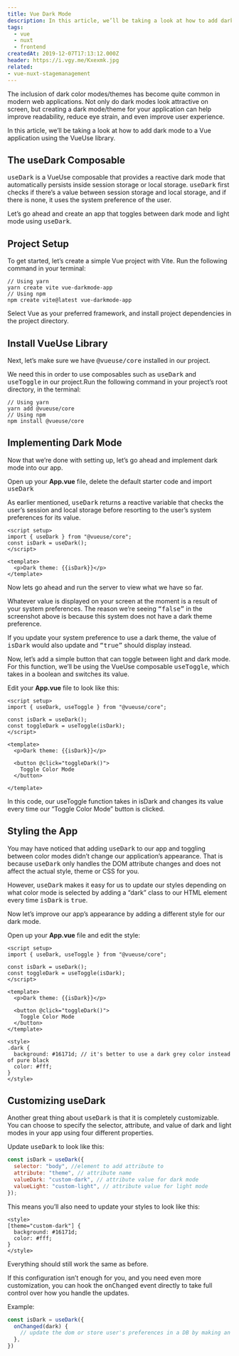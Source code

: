 ```yaml
---
title: Vue Dark Mode
description: In this article, we’ll be taking a look at how to add dark mode to a Vue application using the VueUse library.
tags:
  - vue
  - nuxt
  - frontend
createdAt: 2019-12-07T17:13:12.000Z
header: https://i.vgy.me/Kxexmk.jpg
related:
- vue-nuxt-stagemanagement
---
```


The inclusion of dark color modes/themes has become quite common in modern web applications. Not only do dark modes look attractive on screen, but creating a dark mode/theme for your application can help improve readability, reduce eye strain, and even improve user experience.

In this article, we’ll be taking a look at how to add dark mode to a Vue application using the VueUse library.

## The useDark Composable

<kbd>useDark</kbd> is a VueUse composable that provides a reactive dark mode that automatically persists inside session storage or local storage.
<kbd>useDark</kbd> first checks if there’s a value between session storage and local storage, and if there is none, it uses the system preference of the user.

Let’s go ahead and create an app that toggles between dark mode and light mode using <kbd>useDark</kbd>.

## Project Setup

To get started, let’s create a simple Vue project with Vite. Run the following command in your terminal:

``` [terminal]
// Using yarn
yarn create vite vue-darkmode-app
// Using npm
npm create vite@latest vue-darkmode-app
```

Select Vue as your preferred framework, and install project dependencies in the project directory.

## Install VueUse Library

Next, let’s make sure we have <kbd>@vueuse/core</kbd> installed in our project. 

We need this in order to use composables such as <kbd>useDark</kbd> and <kbd>useToggle</kbd> in our project.Run the following command in your project’s root directory, in the terminal:
  
``` [terminal]
// Using yarn
yarn add @vueuse/core
// Using npm
npm install @vueuse/core
```

## Implementing Dark Mode

Now that we’re done with setting up, let’s go ahead and implement dark mode into our app.

Open up your **App.vue** file, delete the default starter code and import <kbd>useDark</kbd>

As earlier mentioned, <kbd>useDark</kbd> returns a reactive variable that checks the user’s session and local storage before resorting to the user’s system preferences for its value.

```vue [src/App.vue]
<script setup>
import { useDark } from "@vueuse/core";
const isDark = useDark();
</script>

<template>
  <p>Dark theme: {{isDark}}</p>
</template>
```

Now lets go ahead and run the server to view what we have so far.

Whatever value is displayed on your screen at the moment is a result of your system preferences. The reason we’re seeing <kbd>“false”</kbd> in the screenshot above is because this system does not have a dark theme preference.

If you update your system preference to use a dark theme, the value of <kbd>isDark</kbd> would also update and <kbd>“true”</kbd> should display instead.

Now, let’s add a simple button that can toggle between light and dark mode. For this function, we’ll be using the VueUse composable <kbd>useToggle</kbd>, which takes in a boolean and switches its value.

Edit your **App.vue** file to look like this:

```vue [src/App.vue]
<script setup>
import { useDark, useToggle } from "@vueuse/core";

const isDark = useDark();
const toggleDark = useToggle(isDark);
</script>

<template>
  <p>Dark theme: {{isDark}}</p>

  <button @click="toggleDark()">
    Toggle Color Mode
  </button>

</template>
```

In this code, our useToggle function takes in isDark and changes its value every time our “Toggle Color Mode” button is clicked.

## Styling the App

You may have noticed that adding <kbd>useDark</kbd> to our app and toggling between color modes didn’t change our application’s appearance. That is because <kbd>useDark</kbd> only handles the DOM attribute changes and does not affect the actual style, theme or CSS for you.

However, <kbd>useDark</kbd> makes it easy for us to update our styles depending on what color mode is selected by adding a “dark” class to our HTML element every time <kbd>isDark</kbd> is <kbd>true</kbd>.

Now let’s improve our app’s appearance by adding a different style for our dark mode.

Open up your **App.vue** file and edit the style:

```vue [src/App.vue]
<script setup>
import { useDark, useToggle } from "@vueuse/core";

const isDark = useDark();
const toggleDark = useToggle(isDark);
</script>

<template>
  <p>Dark theme: {{isDark}}</p>

  <button @click="toggleDark()">
    Toggle Color Mode
  </button>
</template>

<style>
.dark {
  background: #16171d; // it's better to use a dark grey color instead of pure black
  color: #fff;
}
</style>
```

## Customizing useDark

Another great thing about <kbd>useDark</kbd> is that it is completely customizable. You can choose to specify the selector, attribute, and value of dark and light modes in your app using four different properties.

Update <kbd>useDark</kbd> to look like this:

```js [useDark]
const isDark = useDark({
  selector: "body", //element to add attribute to
  attribute: "theme", // attribute name
  valueDark: "custom-dark", // attribute value for dark mode
  valueLight: "custom-light", // attribute value for light mode
});
```

This means you’ll also need to update your styles to look like this:

```vue [src/App.vue]
<style>
[theme="custom-dark"] {
  background: #16171d;
  color: #fff;
}
</style>
```

Everything should still work the same as before.

If this configuration isn’t enough for you, and you need even more customization, you can hook the <kbd>onChanged</kbd> event directly to take full control over how you handle the updates.

Example:

```js [useDark]
const isDark = useDark({
  onChanged(dark) {
    // update the dom or store user's preferences in a DB by making an API call
  },
})
```

